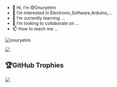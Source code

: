- 👋 Hi, I’m @Onuryetim
- 👀 I’m interested in Electronic,Software,Arduino,...
- 🌱 I’m currently learning ...
- 💞️ I’m looking to collaborate on ...
- 📫 How to reach me ...
<p align="left"> <img src="https://komarev.com/ghpvc/?username=onuryetim" alt="onuryetim" /> </p>
<p align="left"> <img src="https://profile-counter.glitch.me/{onuryetim}/count.svg" /> </p>

## 🏆GitHub Trophies
<p align="left"> <img src="https://github-profile-trophy.vercel.app/?username=onuryetim&theme=discord&no-frame=false&no-bg=true&margin-w=4" /> </p>

